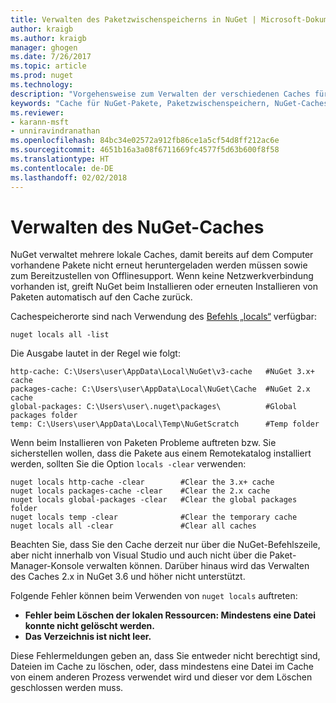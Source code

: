 ```yaml
---
title: Verwalten des Paketzwischenspeicherns in NuGet | Microsoft-Dokumentation
author: kraigb
ms.author: kraigb
manager: ghogen
ms.date: 7/26/2017
ms.topic: article
ms.prod: nuget
ms.technology: 
description: "Vorgehensweise zum Verwalten der verschiedenen Caches für NuGet-Pakete auf einem Computer, die zum Installieren oder Wiederherstellen von Paketen verwendet werden."
keywords: "Cache für NuGet-Pakete, Paketzwischenspeichern, NuGet-Caches, Verwalten von Caches, lokaler NuGet-Cache, globaler NuGet-Cache, NuGet-Befehl „locals“, Bereinigung eines Caches"
ms.reviewer:
- karann-msft
- unniravindranathan
ms.openlocfilehash: 84bc34e02572a912fb86ce1a5cf54d8ff212ac6e
ms.sourcegitcommit: 4651b16a3a08f6711669fc4577f5d63b600f8f58
ms.translationtype: HT
ms.contentlocale: de-DE
ms.lasthandoff: 02/02/2018
---
```

# <a name="managing-the-nuget-cache"></a>Verwalten des NuGet-Caches

NuGet verwaltet mehrere lokale Caches, damit bereits auf dem Computer vorhandene Pakete nicht erneut heruntergeladen werden müssen sowie zum Bereitzustellen von Offlinesupport. Wenn keine Netzwerkverbindung vorhanden ist, greift NuGet beim Installieren oder erneuten Installieren von Paketen automatisch auf den Cache zurück.

Cachespeicherorte sind nach Verwendung des [Befehls „locals“](../tools/cli-ref-locals.md) verfügbar:

```cli
nuget locals all -list
```

Die Ausgabe lautet in der Regel wie folgt:

```output
http-cache: C:\Users\user\AppData\Local\NuGet\v3-cache   #NuGet 3.x+ cache
packages-cache: C:\Users\user\AppData\Local\NuGet\Cache  #NuGet 2.x cache
global-packages: C:\Users\user\.nuget\packages\          #Global packages folder
temp: C:\Users\user\AppData\Local\Temp\NuGetScratch      #Temp folder
```

Wenn beim Installieren von Paketen Probleme auftreten bzw. Sie sicherstellen wollen, dass die Pakete aus einem Remotekatalog installiert werden, sollten Sie die Option `locals -clear` verwenden:

```cli
nuget locals http-cache -clear        #Clear the 3.x+ cache
nuget locals packages-cache -clear    #Clear the 2.x cache
nuget locals global-packages -clear   #Clear the global packages folder
nuget locals temp -clear              #Clear the temporary cache
nuget locals all -clear               #Clear all caches
```

Beachten Sie, dass Sie den Cache derzeit nur über die NuGet-Befehlszeile, aber nicht innerhalb von Visual Studio und auch nicht über die Paket-Manager-Konsole verwalten können. Darüber hinaus wird das Verwalten des Caches 2.x in NuGet 3.6 und höher nicht unterstützt.

Folgende Fehler können beim Verwenden von `nuget locals` auftreten:

- **Fehler beim Löschen der lokalen Ressourcen: Mindestens eine Datei konnte nicht gelöscht werden.**
- **Das Verzeichnis ist nicht leer.**

Diese Fehlermeldungen geben an, dass Sie entweder nicht berechtigt sind, Dateien im Cache zu löschen, oder, dass mindestens eine Datei im Cache von einem anderen Prozess verwendet wird und dieser vor dem Löschen geschlossen werden muss.
